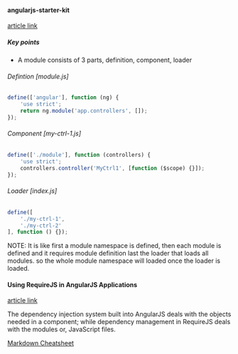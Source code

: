 
#### angularjs-starter-kit
[article link](http://www.startersquad.com/blog/angularjs-requirejs/)

##### Key points
- A module consists of 3 parts, definition, component, loader

###### Defintion [module.js]
```javascript
define(['angular'], function (ng) {
    'use strict';
    return ng.module('app.controllers', []);
});
```

###### Component [my-ctrl-1.js]
```javascript
define(['./module'], function (controllers) {
    'use strict';
    controllers.controller('MyCtrl1', [function ($scope) {}]);
});
```

###### Loader [index.js]
```javascript
define([
    './my-ctrl-1',
    './my-ctrl-2'
], function () {});
```

NOTE:
It is like first a module namespace is defined,
then each module is defined and it requires module definition
last the loader that loads all modules.
so the whole module namespace will loaded once the loader is loaded.


#### Using RequireJS in AngularJS Applications
[article link](http://www.sitepoint.com/using-requirejs-angularjs-applications/)


The dependency injection system built into AngularJS deals with the objects needed in a component;
while dependency management in RequireJS deals with the modules or, JavaScript files.


[Markdown Cheatsheet](https://github.com/adam-p/markdown-here/wiki/Markdown-Cheatsheet)
